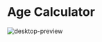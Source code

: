 # Age Calculator

![desktop-preview](https://github.com/suhailamohamed21/ZIGZAG-CS-Front-End-24/assets/125570330/74c22fd9-31bf-4ecf-955f-dd5c9a15ecd0)
